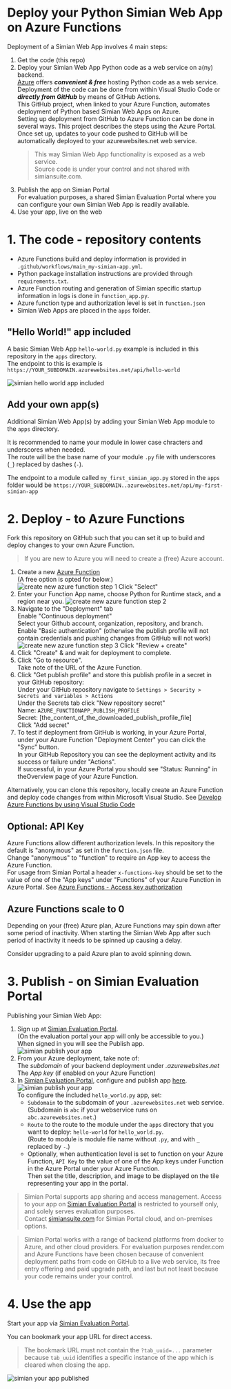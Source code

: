 # Deploy your Python Simian Web App on Azure Functions

Deployment of a Simian Web App involves 4 main steps:
1. Get the code (this repo)
2. Deploy your Simian Web App Python code as a web service on a(ny) backend.  
   [Azure](https://portal.azure.com/) offers _**convenient & free**_ hosting Python code as a web service.
   Deployment of the code can be done from within Visual Studio Code or _**directly from GitHub**_ by means of GitHub Actions.   
   This GitHub project, when linked to your Azure Function, automates deployment of Python based Simian Web Apps on Azure.  
   Setting up deployment from GitHub to Azure Function can be done in several ways. This project describes the steps using the Azure Portal.  
   Once set up, updates to your code pushed to GitHub will be automatically deployed to your azurewebsites.net web service.  
   > This way Simian Web App functionality is exposed as a web service.  
   > Source code is under your control and not shared with simiansuite.com.
3. Publish the app on Simian Portal  
   For evaluation purposes, a shared Simian Evaluation Portal where you can configure your own Simian Web App is readily available.  
4. Use your app, live on the web

# 1. The code - repository contents
- Azure Functions build and deploy information is provided in `.github/workflows/main_my-simian-app.yml`.
- Python package installation instructions are provided through `requirements.txt`.
- Azure Function routing and generation of Simian specific startup information in logs is done in `function_app.py`.
- Azure function type and authorization level is set in `function.json`
- Simian Web Apps are placed in the `apps` folder.

## "Hello World!" app included
A basic Simian Web App `hello-world.py` example is included in this repository in the `apps` directory.  
The endpoint to this is example is `https://YOUR_SUBDOMAIN.azurewebsites.net/api/hello-world`

![simian hello world app included](readme-images/hello-world.png)

## Add your own app(s)
Additional Simian Web App(s) by adding your Simian Web App module to the `apps` directory.  

It is recommended to name your module in lower case chracters and underscores when needed.  
The route will be the base name of your module `.py` file with underscores (`_`) replaced by dashes (`-`).

The endpoint to a module called `my_first_simian_app.py` stored in the `apps` folder would be `https://YOUR_SUBDOMAIN..azurewebsites.net/api/my-first-simian-app`

# 2. Deploy - to Azure Functions
Fork this repository on GitHub such that you can set it up to build and deploy changes to your own Azure Function.

> If you are new to Azure you will need to create a (free) Azure account.

1. Create a new [Azure Function](https://portal.azure.com/#create/Microsoft.FunctionApp)  
   (A free option is opted for below.)  
   ![create new azure function step 1](readme-images/azure_create_new_function_step_1.png)
   Click "Select"
2. Enter your Function App name, choose Python for Runtime stack, and a region near you.
   ![create new azure function step 2](readme-images/azure_create_new_function_step_2.png)  
3. Navigate to the "Deployment" tab  
   Enable "Continuous deployment"  
   Select your Github account, organization, repository, and branch.  
   Enable "Basic authentication" (otherwise the publish profile will not contain credentials and pushing changes from GitHub will not work)  
   ![create new azure function step 3](readme-images/azure_create_new_function_step_3.png) 
   Click "Review + create"
3. Click "Create" & and wait for deployment to complete.
4. Click "Go to resource".  
   Take note of the URL of the Azure Function.
5. Click "Get publish profile" and store this publish profile in a secret in your GitHub repository:  
   Under your GitHub repository navigate to `Settings > Security > Secrets and variables > Actions`  
   Under the Secrets tab click "New repository secret"  
   Name: `AZURE_FUNCTIONAPP_PUBLISH_PROFILE`  
   Secret: [the_content_of_the_downloaded_publish_profile_file]  
   Click "Add secret"
6. To test if deployment from GitHub is working, in your Azure Portal, under your Azure Function "Deployment Center" you can click the "Sync" button.  
   In your GitHub Repository you can see the deployment activity and its success or failure under "Actions".  
   If successful, in your Azure Portal you should see "Status: Running" in theOverview page of your Azure Function.

Alternatively, you can clone this repository, locally create an Azure Function and deploy code changes from within Microsoft Visual Studio. See [Develop Azure Functions by using Visual Studio Code](https://learn.microsoft.com/en-us/azure/azure-functions/functions-develop-vs-code?tabs=node-v4%2Cpython-v2%2Cisolated-process%2Cquick-create&pivots=programming-language-python)

## Optional: API Key
Azure Functions allow different authorization levels. In this repository the default is "anonymous" as set in the `function.json` file.  
Change "anonymous" to "function" to require an App key to access the Azure Function.  
For usage from Simian Portal a header `x-functions-key` should be set to the value of one of the "App keys" under "Functions" of your Azure Function in Azure Portal. See [Azure Functions - Access key authorization](https://learn.microsoft.com/en-us/azure/azure-functions/functions-bindings-http-webhook-trigger?tabs=python-v2%2Cisolated-process%2Cnodejs-v4%2Cfunctionsv2&pivots=programming-language-python#api-key-authorization)

## Azure Functions scale to 0
Depending on your (free) Azure plan, Azure Functions may spin down after some period of inactivity.
When starting the Simian Web App after such period of inactivity it needs to be spinned up causing a delay. 

Consider upgrading to a paid Azure plan to avoid spinning down.

# 3. Publish - on Simian Evaluation Portal
Publishing your Simian Web App:
1. Sign up at [Simian Evaluation Portal](https://evaluate.simiansuite.com/).  
   (On the evaluation portal your app will only be accessible to you.)   
   When signed in you will see the Publish app.  
   ![simian publish your app](readme-images/simian-publish-your-app.png)  
1. From your Azure deployment, take note of:  
   The _subdomain_ of your backend deployment under _.azurewebsites.net_  
   The _App key_ (if enabled on your Azure Function)  
1. In [Simian Evaluation Portal](https://evaluate.simiansuite.com/), configure and publish app [here](https://evaluate.simiansuite.com/configure_my_app/).  
   ![simian publish your app](readme-images/simian-publish-your-app-configurator.png)  
   To configure the included `hello_world.py` app, set:
   - `Subdomain` to the subdomain of your `.azurewebsites.net` web service.  
     (Subdomain is `abc` if your webservice runs on `abc.azurewebsites.net`.)
   - `Route` to the route to the module under the `apps` directory that you want to deploy: `hello-world` for `hello_world.py`.  
     (Route to module is module file name without `.py`, and with `_` replaced by `-`.)
   - Optionally, when authentication level is set to function on your Azure Function, `API Key` to the value of one of the App keys under Function in the Azure Portal under your Azure Function.  
   Then set the title, description, and image to be displayed on the tile representing your app in the portal.

> Simian Portal supports app sharing and access management. Access to your app on [Simian Evaluation Portal](https://evaluate.simiansuite.com/) is restricted to yourself only, and solely serves evaluation purposes.  
> Contact [simiansuite.com](https://simiansuite.com/contact-us/) for Simian Portal cloud, and on-premises options.

> Simian Portal works with a range of backend platforms from docker to Azure, and other cloud providers.
> For evaluation purposes render.com and Azure Functions have been chosen because of convenient deployment paths from code on GitHub to a live web service, its free entry offering and paid upgrade path, and last but not least because your code remains under your control.

# 4. Use the app
Start your app via [Simian Evaluation Portal](https://evaluate.simiansuite.com/).  

You can bookmark your app URL for direct access. 

> The bookmark URL must not contain the `?tab_uuid=...` parameter because `tab_uuid` identifies a specific instance of the app which is cleared when closing the app.

![simian your app published](readme-images/simian-your-app-published.png)  

